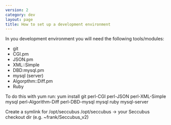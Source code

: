 ```yaml
---
version: 2
category: dev
layout: page
title: How to set up a development environment
---
```

In you development environment you will need the following tools/modules:
* git
* CGI.pm
* JSON.pm
* XML::Simple
* DBD:mysql.pm
* mysql (server)
* Algorpthm::Diff.pm
* Ruby

To do this with yum run: yum install git perl-CGI perl-JSON perl-XML-Simple mysql perl-Algorithm-Diff perl-DBD-mysql mysql ruby mysql-server

Create a symlink for /opt/seccubus
/opt/seccubus -> your Seccubus checkout dir (e.g. ~frank/Seccubus_v2)
